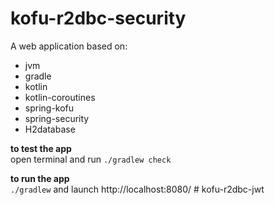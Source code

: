 # kofu-r2dbc-security

A web application based on: 
* jvm
* gradle
* kotlin
* kotlin-coroutines
* spring-kofu
* spring-security
* H2database

**to test the app**<br/>
open terminal and run `./gradlew check`<br/>

**to run the app**<br/>
`./gradlew` and launch http://localhost:8080/ # kofu-r2dbc-jwt
